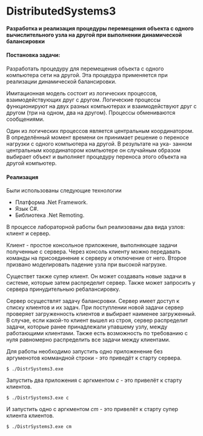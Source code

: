 # DistributedSystems3

#### Разработка и реализация процедуры перемещения объекта с одного вычислительного узла на другой при выполнении динамической балансировки

#### Постановка задачи:
Разработать процедуру для перемещения объекта с одного компьютера сети на другой. Эта процедура применяется при реализации
динамической балансировки.

Имитационная модель состоит из логических процессов, взаимодействующих друг с другом. Логические процессы функционируют
на двух разных компьютерах и взаимодействуют друг с другом (три на одном, два на другом). Процессы обмениваются сообщениями.

Один из логических процессов является центральным координатором. В определённый момент времени он принимает решение о переносе 
нагрузки с одного компьютера на другой. В результате на ука- занном центральным координатором компьютере он случайным образом
выбирает объект и выполняет процедуру переноса этого объекта на другой компьютер.

#### Реализация

Были использованы следующие технологии
* Платформа .Net Framework.
* Язык С#.
* Библиотека .Net Remoting.

В процессе лабораторной работы был реализованы два вида узлов: клиент и сервер.

Клиент - простое консольное приложение, выполняющее задачи полученные с сервера.
Через консоль клиенту можно передавать команды на присоединение к серверу и отключение от него.
Второе призвано моделировать падение узла при высокой нагрузке.

Существет также супер клиент. Он может создавать новые задачи в системе, которые затем распределит сервер.
Также может запросить у сервера принудительныю ребалансировку.

Сервер осуществлят задачу балансровки. Сервер имеет доступ к списку клиентов и их задач.
При поступлении новой задачи сервер проверяет загруженность клиентов и выбирает наименее загруженный.
В случае, если какой-то клиент вышел из строя, сервер распределит задачи, 
которые ранее принадлежали упавшему узлу, между работающими клиентами.
Также  есть возможность по требованию с нуля  равномерно распределить все задачи между клиентами.

Для работы необходимо запустить одно приложенение без аргуменотов коммандной строки - это приведёт к старту сервера.

```$ ./DistrSystems3.exe```

Запустить два приложения с аргкментом *с* - это привелёт к старту клиентов.

```$ ./DistrSystems3.exe с```

И запустить одно с аргкментом *сm* - это привелёт к старту супер клиента клиентов.

```$ ./DistrSystems3.exe сm```

